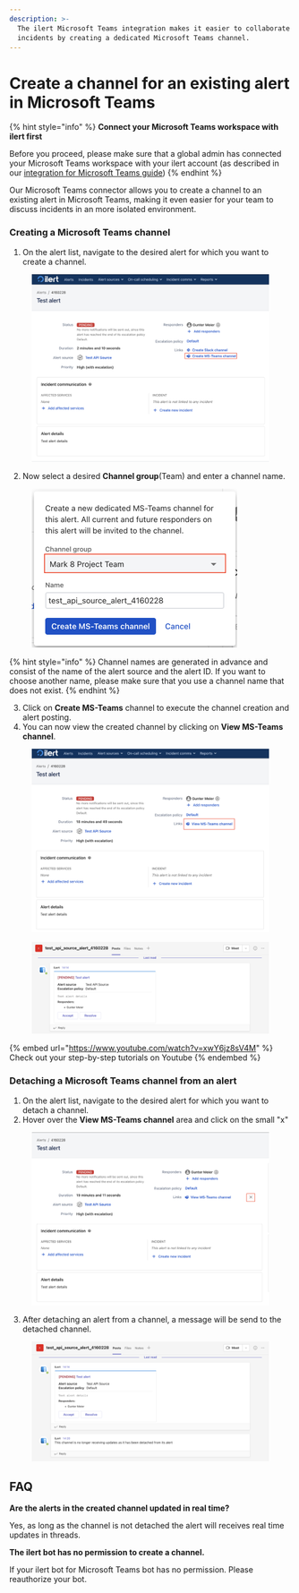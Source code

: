 ```yaml
---
description: >-
  The ilert Microsoft Teams integration makes it easier to collaborate on
  incidents by creating a dedicated Microsoft Teams channel.
---
```


# Create a channel for an existing alert in Microsoft Teams

{% hint style="info" %}
**Connect your Microsoft Teams workspace with ilert first**

Before you proceed, please make sure that a global admin has connected your Microsoft Teams workspace with your ilert account (as described in our [integration for Microsoft Teams guide](chat/#install-the-ilert-bot-application))
{% endhint %}

Our Microsoft Teams connector allows you to create a channel to an existing alert in Microsoft Teams, making it even easier for your team to discuss incidents in an more isolated environment.

### Creating a Microsoft Teams channel

1. On the alert list, navigate to the desired alert for which you want to create a channel.

<figure><img src="../../.gitbook/assets/Screenshot 2023-08-09 at 13.59.06.png" alt=""><figcaption></figcaption></figure>

2. Now select a desired **Channel group**(Team) and enter a channel name.

<figure><img src="../../.gitbook/assets/Screenshot 2023-08-09 at 14.06.55.png" alt="" width="367"><figcaption></figcaption></figure>

{% hint style="info" %}
Channel names are generated in advance and consist of the name of the alert source and the alert ID. If you want to choose another name, please make sure that you use a channel name that does not exist.
{% endhint %}

3. Click on **Create MS-Teams** channel to execute the channel creation and alert posting.
4. You can now view the created channel by clicking on **View MS-Teams channel**.

<figure><img src="../../.gitbook/assets/Screenshot 2023-08-09 at 14.15.45.png" alt=""><figcaption></figcaption></figure>

<figure><img src="../../.gitbook/assets/Screenshot 2023-08-09 at 14.21.03.png" alt=""><figcaption></figcaption></figure>

{% embed url="https://www.youtube.com/watch?v=xwY6jz8sV4M" %}
Check out your step-by-step tutorials on Youtube
{% endembed %}

### Detaching a Microsoft Teams channel from an alert

1. On the alert list, navigate to the desired alert for which you want to detach a channel.
2. Hover over the **View MS-Teams channel** area and click on the small "x"



<figure><img src="../../.gitbook/assets/Screenshot 2023-08-09 at 14.16.07.png" alt=""><figcaption></figcaption></figure>

3. After detaching an alert from a channel, a message will be send to the detached channel.

<figure><img src="../../.gitbook/assets/Screenshot 2023-08-09 at 14.21.22.png" alt=""><figcaption></figcaption></figure>

## FAQ

**Are the alerts in the created channel updated in real time?**

Yes, as long as the channel is not detached the alert will receives real time updates in threads.

**The ilert bot has no permission to create a channel.**

If your ilert bot for Microsoft Teams bot has no permission. Please reauthorize your bot.

